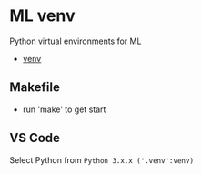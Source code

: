 # ML venv 

Python virtual environments for ML

- [venv](https://docs.python.org/3/library/venv.html)

## Makefile

- run 'make' to get start

## VS Code

Select Python from `Python 3.x.x ('.venv':venv)`